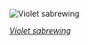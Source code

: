 
![Violet sabrewing](https://upload.wikimedia.org/wikipedia/commons/thumb/f/f7/Violet_sabrewing_%28Campylopterus_hemileucurus_mellitus%29_male_in_flight.jpg/525px-Violet_sabrewing_%28Campylopterus_hemileucurus_mellitus%29_male_in_flight.jpg)

*[Violet sabrewing](https://wikipedia.org/wiki/File:Violet_sabrewing_(Campylopterus_hemileucurus_mellitus)_male_in_flight.jpg)*
